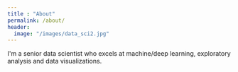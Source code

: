 ```yaml
---
title : "About"
permalink: /about/
header:
  image: "/images/data_sci2.jpg"
---
```


I'm a senior data scientist who excels at machine/deep learning, exploratory analysis
and data visualizations.
